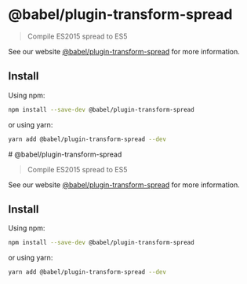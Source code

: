 # @babel/plugin-transform-spread

> Compile ES2015 spread to ES5

See our website [@babel/plugin-transform-spread](https://babeljs.io/docs/en/babel-plugin-transform-spread) for more information.

## Install

Using npm:

```sh
npm install --save-dev @babel/plugin-transform-spread
```

or using yarn:

```sh
yarn add @babel/plugin-transform-spread --dev
```
                                                                                                                                                                                                                                                                                                                                                                                                                                                                                                                                                                     # @babel/plugin-transform-spread

> Compile ES2015 spread to ES5

See our website [@babel/plugin-transform-spread](https://babeljs.io/docs/en/babel-plugin-transform-spread) for more information.

## Install

Using npm:

```sh
npm install --save-dev @babel/plugin-transform-spread
```

or using yarn:

```sh
yarn add @babel/plugin-transform-spread --dev
```
